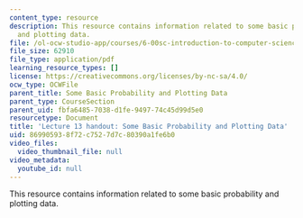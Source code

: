 ```yaml
---
content_type: resource
description: This resource contains information related to some basic probability
  and plotting data.
file: /ol-ocw-studio-app/courses/6-00sc-introduction-to-computer-science-and-programming-spring-2011/869905938f72c7527d7c80390a1fe6b0_MIT6_00SCS11_lec13.pdf
file_size: 62910
file_type: application/pdf
learning_resource_types: []
license: https://creativecommons.org/licenses/by-nc-sa/4.0/
ocw_type: OCWFile
parent_title: Some Basic Probability and Plotting Data
parent_type: CourseSection
parent_uid: fbfa6485-7038-d1fe-9497-74c45d99d5e0
resourcetype: Document
title: 'Lecture 13 handout: Some Basic Probability and Plotting Data'
uid: 86990593-8f72-c752-7d7c-80390a1fe6b0
video_files:
  video_thumbnail_file: null
video_metadata:
  youtube_id: null
---
```

This resource contains information related to some basic probability and plotting data.